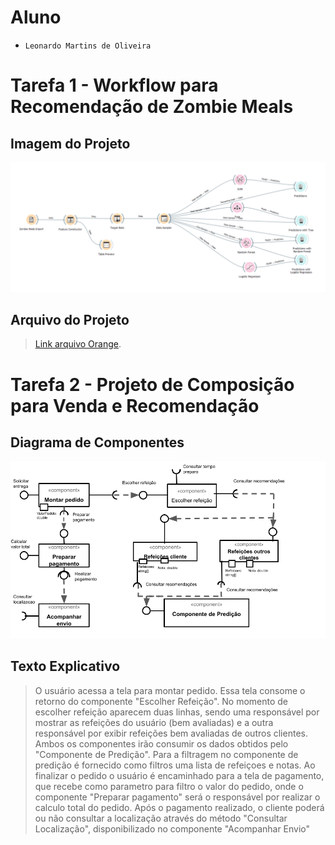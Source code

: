 # Aluno
* `Leonardo Martins de Oliveira`

# Tarefa 1 - Workflow para Recomendação de Zombie Meals

## Imagem do Projeto
> 
![Workflow Orange](images/zombie-meal-predicitions.png)

## Arquivo do Projeto
> [Link arquivo Orange](https://github.com/LeoMartinsBDS/component2learn/blob/master/labs/2021/01-data-flow/solucoes/LeoMartinsBDS/orange/zombie-meals.ows).

# Tarefa 2 - Projeto de Composição para Venda e Recomendação

## Diagrama de Componentes

![Diagrama](images/diagrama-componentes.png)

## Texto Explicativo

> O usuário acessa a tela para montar pedido. Essa tela consome o retorno do componente "Escolher Refeição". No momento de escolher refeição aparecem duas linhas, sendo uma responsável por mostrar as refeições do usuário (bem avaliadas) e a outra responsável por exibir refeições bem avaliadas de outros clientes.
> Ambos os componentes irão consumir os dados obtidos pelo "Componente de Predição". Para a filtragem no componente de predição é fornecido como filtros uma lista de refeiçoes e notas. 
> Ao finalizar o pedido o usuário é encaminhado para a tela de pagamento, que recebe como parametro para filtro o valor do pedido, onde o componente "Preparar pagamento" será o responsável por realizar o calculo total do pedido.
> Após o pagamento realizado, o cliente poderá ou não consultar a localização através do método "Consultar Localização", disponibilizado no componente "Acompanhar Envio"
